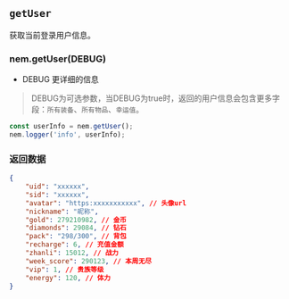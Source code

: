 ## `getUser` <Badge type="info" text="function" />

获取当前登录用户信息。

### nem.getUser(DEBUG)

- DEBUG <Badge type="info" text="Boolean" /> 更详细的信息

> DEBUG为可选参数，当DEBUG为true时，返回的用户信息会包含更多字段：`所有装备`、`所有物品`、`幸运值`。

```javascript
const userInfo = nem.getUser();
nem.logger('info', userInfo);
```

### 返回数据

```json
{
    "uid": "xxxxxx",
    "sid": "xxxxxx",
    "avatar": "https:xxxxxxxxxxx", // 头像url
    "nickname": "昵称",
    "gold": 279210982, // 金币
    "diamonds": 29084, // 钻石
    "pack": "298/300", // 背包
    "recharge": 6, // 充值金额
    "zhanli": 15012, // 战力
    "week_score": 290123, // 本周无尽
    "vip": 1, // 贵族等级
    "energy": 120, // 体力
}
```